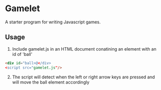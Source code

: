 # Gamelet
A starter program for writing Javascript games. 

## Usage
1. Include gamelet.js in an HTML document conatining an element 
    with an id of 'ball'

```html
<div id="ball>@</div>
<script src="gamelet.js"/>
```

2. The script will detect when the left or right arrow
    keys are pressed and will move the ball element
    accordingly